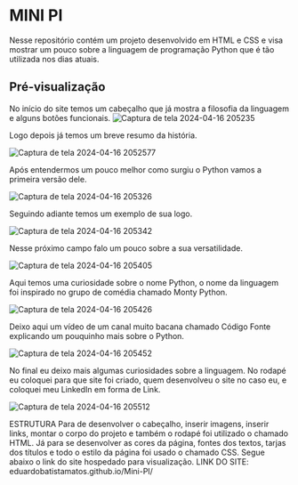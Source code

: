 # MINI PI
Nesse repositório contém um projeto desenvolvido em HTML e CSS e visa mostrar um pouco sobre a linguagem de programação Python que é tão utilizada nos dias atuais.

## Pré-visualização
No início do site temos um cabeçalho que já mostra a filosofia da linguagem e alguns botões funcionais.
![Captura de tela 2024-04-16 205235](https://github.com/EduardoBatistaMatos/Mini-PI/assets/162808278/fbc36738-55ad-42bf-8f1d-f1c8f65e141c)

Logo depois já temos um breve resumo da história.

![Captura de tela 2024-04-16 205257](https://github.com/EduardoBatistaMatos/Mini-PI/assets/162808278/12230d26-5c1c-49eb-891e-898767f43d31)7

Após entendermos um pouco melhor como surgiu o Python vamos a primeira versão dele.

![Captura de tela 2024-04-16 205326](https://github.com/EduardoBatistaMatos/Mini-PI/assets/162808278/8b79d083-a849-46e5-8243-a4a45e55e2e8)

Seguindo adiante temos um exemplo de sua logo.

![Captura de tela 2024-04-16 205342](https://github.com/EduardoBatistaMatos/Mini-PI/assets/162808278/85331677-104f-4e4d-94ad-28b8c54853fe)

Nesse próximo campo falo um pouco sobre a sua versatilidade.

![Captura de tela 2024-04-16 205405](https://github.com/EduardoBatistaMatos/Mini-PI/assets/162808278/2be3aa5e-8a63-4a7f-b066-c5cff74275e9)

Aqui temos uma curiosidade sobre o nome Python, o nome da linguagem foi inspirado no grupo de comédia chamado Monty Python.

![Captura de tela 2024-04-16 205426](https://github.com/EduardoBatistaMatos/Mini-PI/assets/162808278/436365dd-76a1-4d82-b7da-fcbff8eee4bc)

Deixo aqui um vídeo de um canal muito bacana chamado Código Fonte explicando um pouquinho mais sobre o Python.

![Captura de tela 2024-04-16 205452](https://github.com/EduardoBatistaMatos/Mini-PI/assets/162808278/2524a8e4-469c-4982-b5f8-fb313e42a82a)

No final eu deixo mais algumas curiosidades sobre a linguagem.
No rodapé eu coloquei para que site foi criado, quem desenvolveu o site no caso eu, e coloquei meu LinkedIn em forma de Link.

![Captura de tela 2024-04-16 205512](https://github.com/EduardoBatistaMatos/Mini-PI/assets/162808278/f8b72f63-5a82-4a79-9c54-a958a0f0941b)

ESTRUTURA
Para de desenvolver o cabeçalho, inserir imagens, inserir links, montar o corpo do projeto e também o rodapé foi utilizado o chamado HTML.
Já para se desenvolver as cores da página, fontes dos textos, tarjas dos títulos e todo o estilo da página foi usado o chamado  CSS.
Segue abaixo o link do site hospedado para visualização.
LINK DO SITE: eduardobatistamatos.github.io/Mini-PI/

